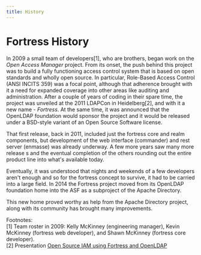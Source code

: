 ```yaml
---
title: History
---
```


# Fortress History

In 2009 a small team of developers[1], who are brothers, began work on the *Open Access Manager* project.  From its onset, the push behind this project was to build a fully functioning access control system that is based on
open standards and wholly open source.  In particular, Role-Based Access Control (ANSI INCITS 359) was a focal point, although that adherence brought with it a need for expanded coverage into other areas like auditing and administration.  After a couple of years of coding in their spare time, the project was unveiled at the 2011 LDAPCon in Heidelberg[2], and with it a new name - *Fortress*.  At the same time, it was announced that the OpenLDAP
foundation would sponsor the project and it would be released under a BSD-style variant of an Open Source Software license.

That first release, back in 2011, included just the fortress core and realm components, but development of the web interface (commander) and rest server (enmasse) was already underway.  A few more years saw many more release
s and the eventual completion of the others rounding out the entire product line into what's available today.

Eventually, it was understood that nights and weekends of a few developers aren't enough and so for the fortress concept to survive, it had to be carried into a large field.  In 2014 the Fortress project moved from its OpenLDAP foundation home into the ASF as a subproject of the Apache Directory.

This new home proved worthy as help from the Apache Directory project, along with its community has brought many improvements.

Footnotes:  
[1] Team roster in 2009: Kelly McKinney (engineering manager), Kevin McKinney (fortress web developer), and Shawn McKinney (fortress core developer).  
[2] Presentation [Open Source IAM using Fortress and OpenLDAP](https://ldapcon.org/2011/index.php?site=open-source)
